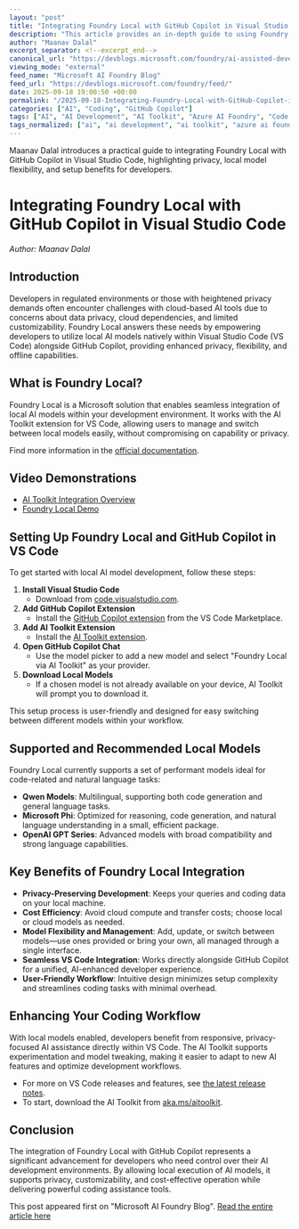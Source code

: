 ```yaml
---
layout: "post"
title: "Integrating Foundry Local with GitHub Copilot in Visual Studio Code"
description: "This article provides an in-depth guide to using Foundry Local for AI-assisted development directly within Visual Studio Code. It details how to set up local models that prioritize privacy, outlines supported AI models, and explains integration steps with the AI Toolkit and GitHub Copilot. The focus is on enabling developers to maintain control and flexibility in their workflow while leveraging advanced Microsoft AI features."
author: "Maanav Dalal"
excerpt_separator: <!--excerpt_end-->
canonical_url: "https://devblogs.microsoft.com/foundry/ai-assisted-development-powered-by-local-models/"
viewing_mode: "external"
feed_name: "Microsoft AI Foundry Blog"
feed_url: "https://devblogs.microsoft.com/foundry/feed/"
date: 2025-09-18 19:00:50 +00:00
permalink: "/2025-09-18-Integrating-Foundry-Local-with-GitHub-Copilot-in-Visual-Studio-Code.html"
categories: ["AI", "Coding", "GitHub Copilot"]
tags: ["AI", "AI Development", "AI Toolkit", "Azure AI Foundry", "Code Generation", "Coding", "Development Tools", "Foundry Local", "FoundryLocal", "GitHub Copilot", "Local AI Models", "Microsoft Phi", "Model Management", "News", "Offline Development", "OpenAI GPT", "Privacy", "Qwen Models", "VS Code", "VS Code Extensions"]
tags_normalized: ["ai", "ai development", "ai toolkit", "azure ai foundry", "code generation", "coding", "development tools", "foundry local", "foundrylocal", "github copilot", "local ai models", "microsoft phi", "model management", "news", "offline development", "openai gpt", "privacy", "qwen models", "vs code", "vs code extensions"]
---
```


Maanav Dalal introduces a practical guide to integrating Foundry Local with GitHub Copilot in Visual Studio Code, highlighting privacy, local model flexibility, and setup benefits for developers.<!--excerpt_end-->

# Integrating Foundry Local with GitHub Copilot in Visual Studio Code

*Author: Maanav Dalal*

## Introduction

Developers in regulated environments or those with heightened privacy demands often encounter challenges with cloud-based AI tools due to concerns about data privacy, cloud dependencies, and limited customizability. Foundry Local answers these needs by empowering developers to utilize local AI models natively within Visual Studio Code (VS Code) alongside GitHub Copilot, providing enhanced privacy, flexibility, and offline capabilities.

## What is Foundry Local?

Foundry Local is a Microsoft solution that enables seamless integration of local AI models within your development environment. It works with the AI Toolkit extension for VS Code, allowing users to manage and switch between local models easily, without compromising on capability or privacy.

Find more information in the [official documentation](https://learn.microsoft.com/en-us/azure/ai-foundry/foundry-local/).

## Video Demonstrations

- [AI Toolkit Integration Overview](https://devblogs.microsoft.com/foundry/wp-content/uploads/sites/89/2025/09/1-104_AIToolkit_updated.mp4)
- [Foundry Local Demo](https://devblogs.microsoft.com/foundry/wp-content/uploads/sites/89/2025/09/AITK-FL-Demo_updated.mp4)

## Setting Up Foundry Local and GitHub Copilot in VS Code

To get started with local AI model development, follow these steps:

1. **Install Visual Studio Code**
   - Download from [code.visualstudio.com](https://code.visualstudio.com/download).
2. **Add GitHub Copilot Extension**
   - Install the [GitHub Copilot extension](https://marketplace.visualstudio.com/items?itemName=GitHub.copilot) from the VS Code Marketplace.
3. **Add AI Toolkit Extension**
   - Install the [AI Toolkit extension](https://marketplace.visualstudio.com/items?itemName=ms-windows-ai-studio.windows-ai-studio).
4. **Open GitHub Copilot Chat**
   - Use the model picker to add a new model and select "Foundry Local via AI Toolkit" as your provider.
5. **Download Local Models**
   - If a chosen model is not already available on your device, AI Toolkit will prompt you to download it.

This setup process is user-friendly and designed for easy switching between different models within your workflow.

## Supported and Recommended Local Models

Foundry Local currently supports a set of performant models ideal for code-related and natural language tasks:

- **Qwen Models**: Multilingual, supporting both code generation and general language tasks.
- **Microsoft Phi**: Optimized for reasoning, code generation, and natural language understanding in a small, efficient package.
- **OpenAI GPT Series**: Advanced models with broad compatibility and strong language capabilities.

## Key Benefits of Foundry Local Integration

- **Privacy-Preserving Development**: Keeps your queries and coding data on your local machine.
- **Cost Efficiency**: Avoid cloud compute and transfer costs; choose local or cloud models as needed.
- **Model Flexibility and Management**: Add, update, or switch between models—use ones provided or bring your own, all managed through a single interface.
- **Seamless VS Code Integration**: Works directly alongside GitHub Copilot for a unified, AI-enhanced developer experience.
- **User-Friendly Workflow**: Intuitive design minimizes setup complexity and streamlines coding tasks with minimal overhead.

## Enhancing Your Coding Workflow

With local models enabled, developers benefit from responsive, privacy-focused AI assistance directly within VS Code. The AI Toolkit supports experimentation and model tweaking, making it easier to adapt to new AI features and optimize development workflows.

- For more on VS Code releases and features, see [the latest release notes](https://code.visualstudio.com/updates/v1_104#_language-model-chat-provider-api).
- To start, download the AI Toolkit from [aka.ms/aitoolkit](https://aka.ms/aitoolkit.).

## Conclusion

The integration of Foundry Local with GitHub Copilot represents a significant advancement for developers who need control over their AI development environments. By allowing local execution of AI models, it supports privacy, customizability, and cost-effective operation while delivering powerful coding assistance tools.

This post appeared first on "Microsoft AI Foundry Blog". [Read the entire article here](https://devblogs.microsoft.com/foundry/ai-assisted-development-powered-by-local-models/)
